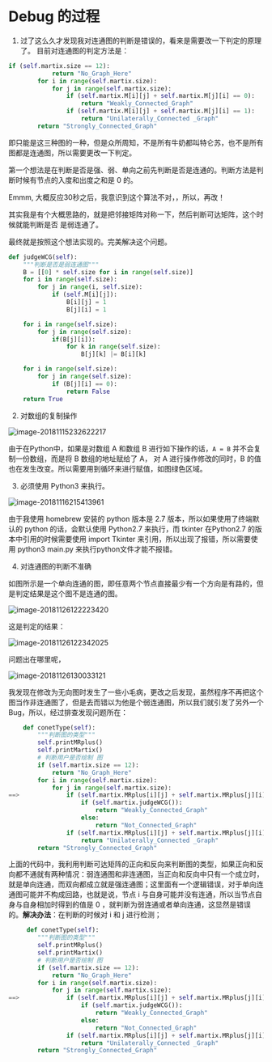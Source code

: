 
# Debug 的过程
1. 过了这么久才发现我对连通图的判断是错误的，看来是需要改一下判定的原理了。
目前对连通图的判定方法是：
```python 
if (self.martix.size == 12):
            return "No_Graph_Here"
        for i in range(self.martix.size):
            for j in range(self.martix.size):
                if (self.martix.M[i][j] + self.martix.M[j][i] == 0):
                    return "Weakly_Connected_Graph"
                if (self.martix.M[i][j] + self.martix.M[j][i] == 1):
                    return "Unilaterally_Connected _Graph"
        return "Strongly_Connected_Graph"
```
即只能是这三种图的一种，但是众所周知，不是所有牛奶都叫特仑苏，也不是所有图都是连通图，所以需要更改一下判定。

第一个想法是在判断是否是强、弱、单向之前先判断是否是连通的。判断方法是判断时候有节点的入度和出度之和是 0 的。

Emmm, 大概反应30秒之后，我意识到这个算法不对，，所以，再改！

其实我是有个大概思路的，就是把邻接矩阵对称一下，然后判断可达矩阵，这个时候就能判断是否 是弱连通了。

最终就是按照这个想法实现的。完美解决这个问题。

```python
def judgeWCG(self):
    """判断是否是弱连通图"""
    B = [[0] * self.size for i in range(self.size)]
    for i in range(self.size):
        for j in range(i, self.size):
            if (self.M[i][j]):
                B[i][j] = 1
                B[j][i] = 1

    for i in range(self.size):
        for j in range(self.size):
            if(B[j][i]):
                for k in range(self.size):
                    B[j][k] |= B[i][k]

    for i in range(self.size):
        for j in range(self.size):
            if (B[j][i] == 0):
                return False
    return True
```



2. 对数组的复制操作

![image-20181115232622217](assets/image-20181115232622217-2295582.png)

由于在Python中，如果是对数组 A 和数组 B 进行如下操作的话，`A = B` 并不会复制一份数组，而是将 B 数组的地址赋给了 A， 对 A 进行操作修改的同时，B 的值也在发生改变。所以需要用到循环来进行赋值，如图绿色区域。

3. 必须使用 Python3 来执行。

![image-20181116215413961](assets/image-20181116215413961-2376453.png)

由于我使用 homebrew 安装的 python 版本是 2.7 版本，所以如果使用了终端默认的 python 的话，会默认使用 Python2.7 来执行，而 tkinter 在Python2.7 的版本中引用的时候需要使用 import Tkinter 来引用，所以出现了报错，所以需要使用 python3 main.py 来执行python文件才能不报错。

4. 对连通图的判断不准确

如图所示是一个单向连通的图，即任意两个节点直接最少有一个方向是有路的，但是判定结果是这个图不是连通的图。

![image-20181126122223420](assets/image-20181126122223420-3206143.png)

这是判定的结果：

![image-20181126122342025](assets/image-20181126122342025-3206222.png)

问题出在哪里呢，

![image-20181126130033121](assets/image-20181126130033121-3208433.png)

我发现在修改为无向图时发生了一些小毛病，更改之后发现，虽然程序不再把这个图当作非连通图了，但是去而错以为他是个弱连通图，所以我们就引发了另外一个Bug，所以，经过排查发现问题所在：

```python 
    def conetType(self):
        """判断图的类型"""
        self.printMRplus()
        self.printMartix()
        # 判断用户是否绘制 图
        if (self.martix.size == 12):
            return "No_Graph_Here"
        for i in range(self.martix.size):
            for j in range(self.martix.size):
==>             if (self.martix.MRplus[i][j] + self.martix.MRplus[j][i] == 0):
                    if (self.martix.judgeWCG()):
                        return "Weakly_Connected_Graph"
                    else:
                        return "Not_Connected_Graph"
                if (self.martix.MRplus[i][j] + self.martix.MRplus[j][i] == 1):
                    return "Unilaterally_Connected _Graph"
        return "Strongly_Connected_Graph"
```

上面的代码中，我利用判断可达矩阵的正向和反向来判断图的类型，如果正向和反向都不通就有两种情况：弱连通图和非连通图，当正向和反向中只有一个成立时，就是单向连通，而双向都成立就是强连通图；这里面有一个逻辑错误，对于单向连通图可能并不构成回路，也就是说，节点 i 与自身可能并没有连通，所以当节点自身与自身相加时得到的值是 0 ，就判断为弱连通或者单向连通，这显然是错误的。**解决办法**：在判断的时候对 i 和 j 进行检测；

```python 
     def conetType(self):
        """判断图的类型"""
        self.printMRplus()
        self.printMartix()
        # 判断用户是否绘制 图
        if (self.martix.size == 12):
            return "No_Graph_Here"
        for i in range(self.martix.size):
            for j in range(self.martix.size):
==>             if (self.martix.MRplus[i][j] + self.martix.MRplus[j][i] == 0 and i != j):
                    if (self.martix.judgeWCG()):
                        return "Weakly_Connected_Graph"
                    else:
                        return "Not_Connected_Graph"
                if (self.martix.MRplus[i][j] + self.martix.MRplus[j][i] == 1):
                    return "Unilaterally_Connected _Graph"
        return "Strongly_Connected_Graph"
```

